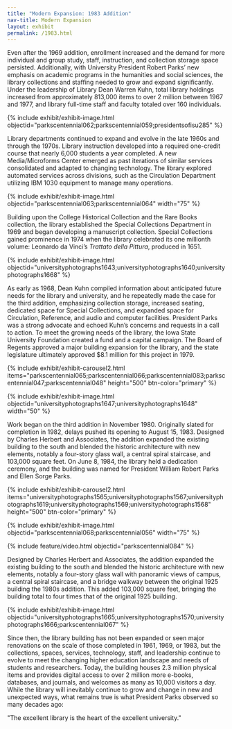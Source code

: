 ```yaml
---
title: "Modern Expansion: 1983 Addition"
nav-title: Modern Expansion
layout: exhibit
permalink: /1983.html
---
```


Even after the 1969 addition, enrollment increased and the demand for more individual and group study, staff, instruction, and collection storage space persisted. Additionally, with University President Robert Parks’ new emphasis on academic programs in the humanities and social sciences, the library collections and staffing needed to grow and expand significantly. Under the leadership of Library Dean Warren Kuhn, total library holdings increased from approximately 813,000  items to over 2 million between 1967 and 1977, and library full-time staff and faculty totaled over 160 individuals.

{% include exhibit/exhibit-image.html objectid="parkscentennial062;parkscentennial059;presidentsofisu285" %}

Library departments continued to expand and evolve in the late 1960s and through the 1970s. Library instruction developed into a required one-credit course that nearly 6,000 students a year completed. A new Media/Microforms Center emerged as past iterations of similar services consolidated and adapted to changing technology. The library explored automated services across divisions, such as the Circulation Department utilizing IBM 1030 equipment to manage many operations. 

{% include exhibit/exhibit-image.html objectid="parkscentennial063;parkscentennial064" width="75" %}

Building upon the College Historical Collection and the Rare Books collection, the library established the Special Collections Department in 1969 and began developing a manuscript collection. Special Collections gained prominence in 1974 when the library celebrated its one millionth volume: Leonardo da Vinci’s *Trattato della Pittura*, produced in 1651.

{% include exhibit/exhibit-image.html objectid="universityphotographs1643;universityphotographs1640;universityphotographs1668" %}

As early as 1968, Dean Kuhn compiled information about anticipated future needs for the library and university, and he repeatedly made the case for the third addition, emphasizing collection storage, increased seating, dedicated space for Special Collections, and expanded space for Circulation, Reference, and audio and computer facilities. President Parks was a strong advocate and echoed Kuhn’s concerns and requests in a call to action. To meet the growing needs of the library, the Iowa State University Foundation created a fund and a capital campaign. The Board of Regents approved a major building expansion for the library, and the state legislature ultimately approved $8.1 million for this project in 1979.

{% include exhibit/exhibit-carousel2.html items="parkscentennial065;parkscentennial066;parkscentennial083;parkscentennial047;parkscentennial048" height="500" btn-color="primary" %}

{% include exhibit/exhibit-image.html objectid="universityphotographs1647;universityphotographs1648" width="50" %}

Work began on the third addition in November 1980. Originally slated for completion in 1982, delays pushed its opening to August 15, 1983. Designed by Charles Herbert and Associates, the addition expanded the existing building to the south and blended the historic architecture with new elements, notably a four-story glass wall, a central spiral staircase, and 103,000 square feet. On June 8, 1984, the library held a dedication ceremony, and the building was named for President William Robert Parks and Ellen Sorge Parks.

{% include exhibit/exhibit-carousel2.html items="universityphotographs1565;universityphotographs1567;universityphotographs1619;universityphotographs1569;universityphotographs1568" height="500" btn-color="primary" %}

{% include exhibit/exhibit-image.html objectid="parkscentennial068;parkscentennial056" width="75" %}

{% include feature/video.html objectid="parkscentennial084" %}

Designed by Charles Herbert and Associates, the addition expanded the existing building to the south and blended the historic architecture with new elements, notably a four-story glass wall with panoramic views of campus, a central spiral staircase, and a bridge walkway between the original 1925 building the 1980s addition. This added 103,000 square feet, bringing the building total to four times that of the original 1925 building.

{% include exhibit/exhibit-image.html objectid="universityphotographs1665;universityphotographs1570;universityphotographs1666;parkscentennial067" %}

Since then, the library building has not been expanded or seen major renovations on the scale of those completed in 1961, 1969, or 1983, but the collections, spaces, services, technology, staff, and leadership continue to evolve to meet the changing higher education landscape and needs of students and researchers. Today, the building houses 2.3 million physical items and provides digital access to over 2 million more e-books, databases, and journals, and welcomes as many as 10,000 visitors a day. While the library will inevitably continue to grow and change in new and unexpected ways, what remains true is what President Parks observed so many decades ago: 

<div class="quote-callout">"The excellent library is the heart of the excellent university."</div>